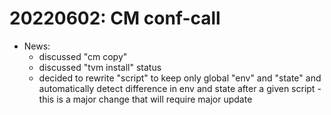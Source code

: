 # 20220602: CM conf-call

* News:
  * discussed "cm copy"
  * discussed "tvm install" status
  * decided to rewrite "script" to keep only global "env" and "state"
    and automatically detect difference in env and state 
    after a given script - this is a major change that will require major update
